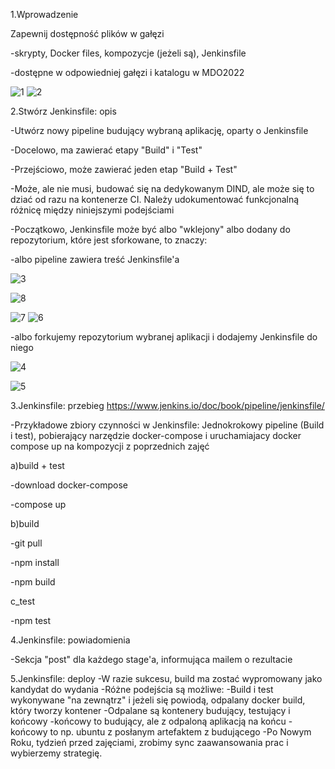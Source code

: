 1.Wprowadzenie

Zapewnij dostępność plików w gałęzi

-skrypty, Docker files, kompozycje (jeżeli są), Jenkinsfile

-dostępne w odpowiedniej gałęzi i katalogu w MDO2022

![1](https://user-images.githubusercontent.com/58219271/151669864-066b59d3-f25e-4252-8844-3bc7eccdb034.JPG)
![2](https://user-images.githubusercontent.com/58219271/151669865-e3611b0c-1127-4650-8d64-18872f8382ad.JPG)


2.Stwórz Jenkinsfile: opis

-Utwórz nowy pipeline budujący wybraną aplikację, oparty o Jenkinsfile

-Docelowo, ma zawierać etapy "Build" i "Test"

-Przejściowo, może zawierać jeden etap "Build + Test"

-Może, ale nie musi, budować się na dedykowanym DIND, ale może się to dziać od razu na kontenerze CI. Należy udokumentować funkcjonalną różnicę między niniejszymi podejściami

-Początkowo, Jenkinsfile może być albo "wklejony" albo dodany do repozytorium, które jest sforkowane, to znaczy:

-albo pipeline zawiera treść Jenkinsfile'a


![3](https://user-images.githubusercontent.com/58219271/151669890-76f9fa7b-766a-41f2-8dc0-0581d3451d8a.JPG)

![8](https://user-images.githubusercontent.com/58219271/151669931-b4c335ef-9424-4a58-8f3b-75dc5251b28f.JPG)

![7](https://user-images.githubusercontent.com/58219271/151669946-c690844b-6037-438a-9ff4-26b1532f6bc7.JPG)
![6](https://user-images.githubusercontent.com/58219271/151669952-5fa42740-86e0-4319-af82-08fb2876ec88.JPG)

-albo forkujemy repozytorium wybranej aplikacji i dodajemy Jenkinsfile do niego

![4](https://user-images.githubusercontent.com/58219271/151669967-9c9c97a8-ffac-45aa-b069-8e04ed43b696.JPG)

![5](https://user-images.githubusercontent.com/58219271/151669970-1b425d60-71d7-4ad2-b54e-318b4b187248.JPG)


3.Jenkinsfile: przebieg
https://www.jenkins.io/doc/book/pipeline/jenkinsfile/

-Przykładowe zbiory czynności w Jenkinsfile: Jednokrokowy pipeline (Build i test), pobierający narzędzie docker-compose i uruchamiajacy docker compose up na kompozycji z poprzednich zajęć

a)build + test

   -download docker-compose
   
   -compose up
   
b)build

   -git pull
   
   -npm install
   
   -npm build
   
   
c_test

   -npm test
   
   
   
4.Jenkinsfile: powiadomienia

  -Sekcja "post" dla każdego stage'a, informująca mailem o rezultacie
  
5.Jenkinsfile: deploy
  -W razie sukcesu, build ma zostać wypromowany jako kandydat do wydania
  -Różne podejścia są możliwe:
  -Build i test wykonywane "na zewnątrz" i jeżeli się powiodą, odpalany docker build, który tworzy kontener
  -Odpalane są kontenery budujący, testujący i końcowy
  -końcowy to budujący, ale z odpaloną aplikacją na końcu
  -końcowy to np. ubuntu z posłanym artefaktem z budującego
  -Po Nowym Roku, tydzień przed zajęciami, zrobimy sync zaawansowania prac i wybierzemy strategię.
    

